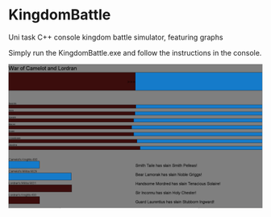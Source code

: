 # KingdomBattle
Uni task C++ console kingdom battle simulator, featuring graphs


Simply run the KingdomBattle.exe and follow the instructions in the console.

![Preview:](https://github.com/GHOUL1413/KingdomBattle/blob/main/img/preview.png?raw=true)
